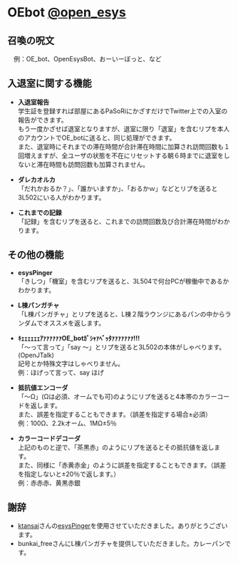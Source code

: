# OEbot [@open\_esys](https://twitter.com/open_esys)   

## 召喚の呪文   
　例：OE_bot、OpenEsysBot、おーいーぼっと、など   

## 入退室に関する機能
- **入退室報告**   
学生証を登録すれば部屋にあるPaSoRiにかざすだけでTwitter上での入室の報告ができます。   
もう一度かざせば退室となりますが、退室に限り「退室」を含むリプを本人のアカウントでOE_botに送ると、同じ処理ができます。   
また、退室時にそれまでの滞在時間が合計滞在時間に加算され訪問回数も１回増えますが、全ユーザの状態を不在にリセットする朝６時までに退室をしないと滞在時間も訪問回数も加算されません。   
   
- **ダレカオルカ**   
「だれかおるか？」、「誰かいますか」、「おるかｗ」などとリプを送ると3L502にいる人がわかります。   
   
- **これまでの記録**   
「記録」を含むリプを送ると、これまでの訪問回数及び合計滞在時間がわかります。   
   
## その他の機能
- **esysPinger**   
「きしつ」「機室」を含むリプを送ると、3L504で何台PCが稼働中であるかわかります。   
   
- **L棟パンガチャ**   
「L棟パンガチャ」とリプを送ると、L棟２階ラウンジにあるパンの中からランダムでオススメを返します。   
   
- **ｷｪｪｪｪｪｪｱｧｧｧｧｧｧOE_botｶﾞｼｬｧﾍﾞｯﾀｧｧｧｧｧｧｧ!!!**   
「〜って言って」「say 〜」とリプを送ると3L502の本体がしゃべります。(OpenJTalk)   
記号とか特殊文字はしゃべりません。   
例：ほげって言って、say ほげ   
   
- **抵抗値エンコーダ**   
「～Ω」(Ωは必須、オームでも可)のようにリプを送ると4本帯のカラーコードを返します。   
また、誤差を指定することもできます。（誤差を指定する場合±必須）   
例：100Ω、2.2kオーム、1MΩ±5％   
   
- **カラーコードデコーダ**   
上記のものと逆で、「茶黒赤」のようにリプを送るとその抵抗値を返します。   
また、同様に「赤黄赤金」のように誤差を指定することもできます。（誤差を指定しないと±20％で返します。）   
例：赤赤赤、黄黒赤銀
   
## 謝辞
- [ktansai](https://github.com/ktansai)さんの[esysPinger](https://github.com/ktansai/esysPinger)を使用させていただきました。ありがとうございます。   
- bunkai_freeさんにL棟パンガチャを提供していただきました。カレーパンです。   
